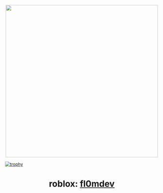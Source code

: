 <div id="header" align="center">
  <img src="https://ltdfoto.ru/images/2024/09/24/7ca31ca4f419052325b4c4323a6f6e64.jpg" width="500"/>
</div>

[![trophy](https://github-profile-trophy.vercel.app/?username=fl0mast3r-ma&theme=onedark)](https://github.com/ryo-ma/github-profile-trophy)

<div align="center">
  <h1>roblox: <a href="https://www.roblox.com/users/159036788/profile">fl0mdev</a></h1>
</div>
